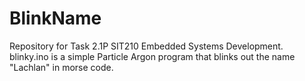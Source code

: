 # BlinkName
Repository for Task 2.1P SIT210 Embedded Systems Development.
blinky.ino is a simple Particle Argon program that blinks out the name "Lachlan" in morse code.
